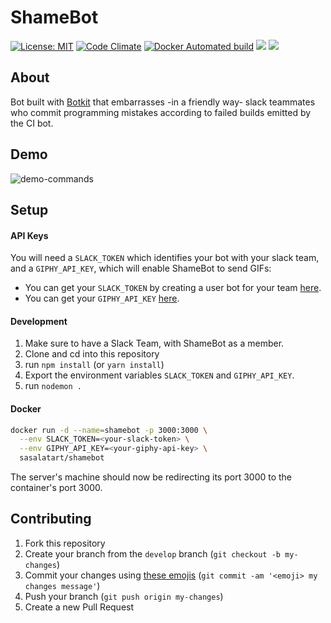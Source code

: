 # ShameBot

[![License: MIT](https://img.shields.io/badge/License-MIT-blue.svg)](https://opensource.org/licenses/MIT)
[![Code Climate](https://codeclimate.com/github/sasalatart/shamebot/badges/gpa.svg)](https://codeclimate.com/github/sasalatart/shamebot)
[![Docker Automated build](https://img.shields.io/docker/automated/jrottenberg/ffmpeg.svg)](sasalatart/shamebot)
[![](https://images.microbadger.com/badges/version/sasalatart/shamebot.svg)](https://microbadger.com/images/sasalatart/shamebot)
[![](https://images.microbadger.com/badges/image/sasalatart/shamebot.svg)](https://microbadger.com/images/sasalatart/shamebot)

## About

Bot built with [Botkit](https://botkit.ai/) that embarrasses -in a friendly way- slack teammates who commit programming mistakes according to failed builds emitted by the CI bot.

## Demo

![demo-commands](https://goo.gl/RPpSTE)

## Setup

#### API Keys

You will need a `SLACK_TOKEN` which identifies your bot with your slack team, and a `GIPHY_API_KEY`, which will enable ShameBot to send GIFs:

- You can get your `SLACK_TOKEN` by creating a user bot for your team [here](https://api.slack.com/bot-users).
- You can get your `GIPHY_API_KEY` [here](https://developers.giphy.com/).

#### Development

1. Make sure to have a Slack Team, with ShameBot as a member.
2. Clone and cd into this repository
3. run `npm install` (or `yarn install`)
4. Export the environment variables `SLACK_TOKEN` and `GIPHY_API_KEY`.
5. run `nodemon .`

#### Docker

```sh
docker run -d --name=shamebot -p 3000:3000 \
  --env SLACK_TOKEN=<your-slack-token> \
  --env GIPHY_API_KEY=<your-giphy-api-key> \
  sasalatart/shamebot
```

The server's machine should now be redirecting its port 3000 to the container's port 3000.

## Contributing

1. Fork this repository
2. Create your branch from the `develop` branch (`git checkout -b my-changes`)
3. Commit your changes using [these emojis](https://github.com/dannyfritz/commit-message-emoji) (`git commit -am '<emoji> my changes message'`)
4. Push your branch (`git push origin my-changes`)
5. Create a new Pull Request

